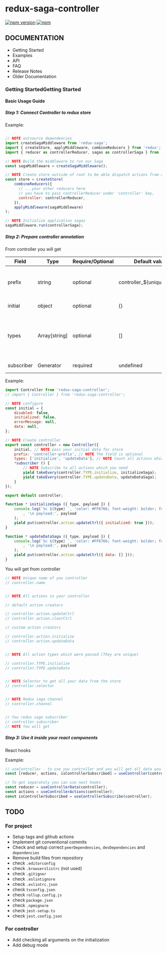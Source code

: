 
# redux-saga-controller

[![npm version](https://img.shields.io/npm/v/redux-saga-controller.svg)](https://www.npmjs.com/package/redux-saga-controller)
[![npm](https://img.shields.io/npm/dm/redux-saga-controller.svg)](https://www.npmjs.com/package/redux-saga-controller)

## DOCUMENTATION

- Getting Started
- Examples
- API
- FAQ
- Release Notes
- Older Documentation

### Getting StartedGetting Started

#### Basic Usage Guide

##### Step 1: Connect Controller to redux store

Example:

```js

// NOTE outsource dependencies
import createSagaMiddleware from 'redux-saga';
import { createStore, applyMiddleware, combineReducers } from 'redux';
import { reducer as controllerReducer, sagas as controllerSaga } from 'redux-saga-controller';

// NOTE Build the middleware to run our Saga
const sagaMiddleware = createSagaMiddleware();

// NOTE Create store outside of root to be able dispatch actions from anywhere!
const store = createStore(
    combineReducers({
      // ...your other reducers here
      // you have to pass controllerReducer under 'controller' key,
      controller: controllerReducer,
    }),
    applyMiddleware(sagaMiddleware)
);

// NOTE Initialize application sagas
sagaMiddleware.run(controllerSaga);
```

##### Step 2: Prepare controller annotation

From controller you will get

| Field      | Type          | Require/Optional | Default value              | Description                                                                              |
|------------|---------------|------------------|----------------------------|------------------------------------------------------------------------------------------|
| prefix     | string        | optional         | controller_${unique_index} | The unique name of controller and field name in the store                                |
| initial    | object        | optional         | {}                         | Initial data of your store                                                               |
| types      | Array[string] | optional         | []                         | All list types which you need (Actions for these types will be generated automatically)  |
| subscriber | Generator     | required         | undefined                  | Redux-saga subscriber                                                                    |

Example:

```js
import Controller from 'redux-saga-controller';
// import { Controller } from 'redux-saga-controller';

// NOTE configure
const initial = {
    disabled: false,
    initialized: false,
    errorMessage: null,
    data: null,
};

// NOTE Create controller
export const controller = new Controller({
    initial, // NOTE pass your initial data for store
    prefix: 'controller-prefix', // NOTE The field is optional
    types: ['initialize', 'updateData'], // NOTE Count all actions which you need
    *subscriber () {
        // NOTE Subscribe to all actions which you need
        yield takeEvery(controller.TYPE.initialize, initializeSaga);
        yield takeEvery(controller.TYPE.updateData, updateDataSaga);
    }
});

export default controller;

function * initializeSaga ({ type, payload }) {
    console.log(`%c ${type} `, 'color: #FF6766; font-weight: bolder; font-size: 12px;'
        , '\n payload:', payload
    );
    yield put(controller.action.updateCtrl({ initialized: true }));
}

function * updateDataSaga ({ type, payload }) {
    console.log(`%c ${type} `, 'color: #FF6766; font-weight: bolder; font-size: 12px;'
        , '\n payload:', payload
    );
    yield put(controller.action.updateCtrl({ data: [] }));
}
```

You will get from controller

```js
// NOTE Unique name of you controller
// controller.name


// NOTE All actions in your controller

// default action creators

// controller.action.updateCtrl
// controller.action.clearCtrl

// custom action creators

// controller.action.initialize
// controller.action.updateData


// NOTE All action types which were passed (They are unique)

// controller.TYPE.initialize
// controller.TYPE.updateData


// NOTE Selector to get all your data from the store
// controller.selector


// NOTE Redux saga channel
// controller.channel


// You redux saga subscriber
// controller.subscriber
// NOTE You will get
```

##### Step 3: Use it inside your react components

React hooks

Example:

```js
// useController - to use you controller and you will get all data you need
const [reducer, actions, isControllerSubscribed] = useController(controller);

// To get separately you can use next hooks
const reducer = useControllerData(controller);
const actions = useControllerActions(controller);
const isControllerSubscribed = useControllerSubscribe(controller);
```

## TODO

### For project

- Setup tags and github actions
- Implement git conventional commits
- Check and setup correct `peerDependencies`, `devDependencies` and `dependencies`
- Remove build files from repository
- check `.editorconfig`
- check `.browserslistrc` (not used)
- check `.gitignor`
- check `.eslintignore`
- check `.eslintrc.json`
- check `tsconfig.json`
- check `rollup.config.js`
- check `package.json`
- check `.npmignore`
- check `jest-setup.ts`
- check `jest.config.json`

### For controller

- Add checking all arguments on the initialization
- Add debug mode
